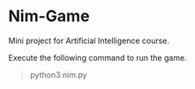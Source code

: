 # Nim-Game
Mini project for Artificial Intelligence course.

Execute the following command to run the game.
> python3 nim.py

